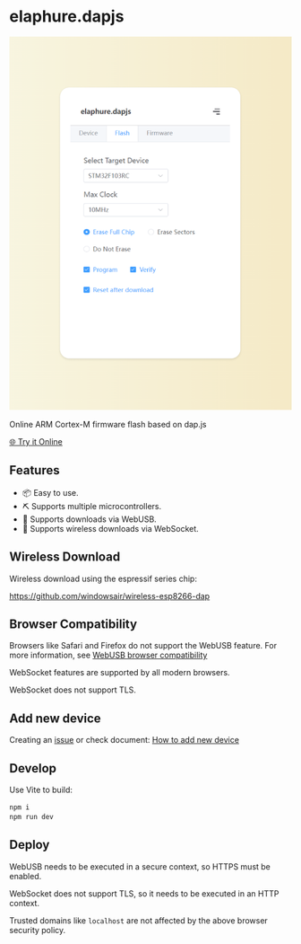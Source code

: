 # elaphure.dapjs

![](./assets/screenshot.png)

Online ARM Cortex-M firmware flash based on dap.js

[🌐 Try it Online](http://dapjs.airkyi.com/)

## Features

- 📦 Easy to use.
- ⛏️ Supports multiple microcontrollers.
- 🔌 Supports downloads via WebUSB.
- 📡 Supports wireless downloads via WebSocket.

## Wireless Download

Wireless download using the espressif series chip:

https://github.com/windowsair/wireless-esp8266-dap

## Browser Compatibility

Browsers like Safari and Firefox do not support the WebUSB feature. For more information, see [WebUSB browser compatibility](https://developer.mozilla.org/en-US/docs/Web/API/USB#browser_compatibility)

WebSocket features are supported by all modern browsers.

WebSocket does not support TLS.

## Add new device

Creating an [issue](https://github.com/windowsair/elaphure-dap.js/issues) or check document: [How to add new device](./device/README.md)

## Develop

Use Vite to build:

```bash
npm i
npm run dev
```

## Deploy

WebUSB needs to be executed in a secure context, so HTTPS must be enabled.

WebSocket does not support TLS, so it needs to be executed in an HTTP context.

Trusted domains like `localhost` are not affected by the above browser security policy.

